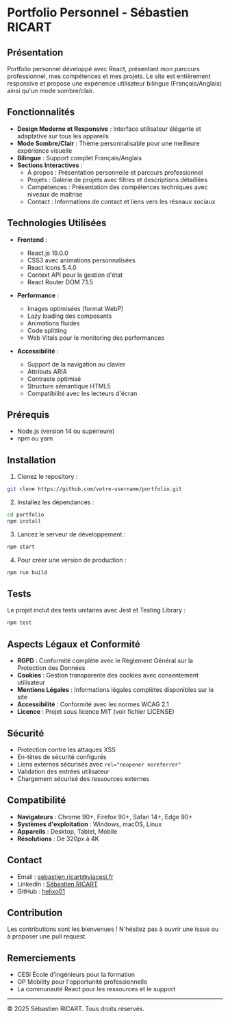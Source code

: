 # Portfolio Personnel - Sébastien RICART

## Présentation

Portfolio personnel développé avec React, présentant mon parcours professionnel, mes compétences et mes projets. Le site est entièrement responsive et propose une expérience utilisateur bilingue (Français/Anglais) ainsi qu'un mode sombre/clair.

## Fonctionnalités

- **Design Moderne et Responsive** : Interface utilisateur élégante et adaptative sur tous les appareils
- **Mode Sombre/Clair** : Thème personnalisable pour une meilleure expérience visuelle
- **Bilingue** : Support complet Français/Anglais
- **Sections Interactives** :
  - À propos : Présentation personnelle et parcours professionnel
  - Projets : Galerie de projets avec filtres et descriptions détaillées
  - Compétences : Présentation des compétences techniques avec niveaux de maîtrise
  - Contact : Informations de contact et liens vers les réseaux sociaux

## Technologies Utilisées

- **Frontend** :
  - React.js 19.0.0
  - CSS3 avec animations personnalisées
  - React Icons 5.4.0
  - Context API pour la gestion d'état
  - React Router DOM 7.1.5

- **Performance** :
  - Images optimisées (format WebP)
  - Lazy loading des composants
  - Animations fluides
  - Code splitting
  - Web Vitals pour le monitoring des performances

- **Accessibilité** :
  - Support de la navigation au clavier
  - Attributs ARIA
  - Contraste optimisé
  - Structure sémantique HTML5
  - Compatibilité avec les lecteurs d'écran

## Prérequis

- Node.js (version 14 ou supérieure)
- npm ou yarn

## Installation

1. Clonez le repository :
```bash
git clone https://github.com/votre-username/portfolio.git
```

2. Installez les dépendances :
```bash
cd portfolio
npm install
```

3. Lancez le serveur de développement :
```bash
npm start
```

4. Pour créer une version de production :
```bash
npm run build
```

## Tests

Le projet inclut des tests unitaires avec Jest et Testing Library :

```bash
npm test
```

## Aspects Légaux et Conformité

- **RGPD** : Conformité complète avec le Règlement Général sur la Protection des Données
- **Cookies** : Gestion transparente des cookies avec consentement utilisateur
- **Mentions Légales** : Informations légales complètes disponibles sur le site
- **Accessibilité** : Conformité avec les normes WCAG 2.1
- **Licence** : Projet sous licence MIT (voir fichier LICENSE)

## Sécurité

- Protection contre les attaques XSS
- En-têtes de sécurité configurés
- Liens externes sécurisés avec `rel="noopener noreferrer"`
- Validation des entrées utilisateur
- Chargement sécurisé des ressources externes

## Compatibilité

- **Navigateurs** : Chrome 90+, Firefox 90+, Safari 14+, Edge 90+
- **Systèmes d'exploitation** : Windows, macOS, Linux
- **Appareils** : Desktop, Tablet, Mobile
- **Résolutions** : De 320px à 4K

## Contact

- Email : sebastien.ricart@viacesi.fr
- LinkedIn : [Sébastien RICART](https://www.linkedin.com/in/sébastien-ricart-02b79b250/)
- GitHub : [helixo01](https://github.com/helixo01)

## Contribution

Les contributions sont les bienvenues ! N'hésitez pas à ouvrir une issue ou à proposer une pull request.

## Remerciements

- CESI École d'ingénieurs pour la formation
- OP Mobility pour l'opportunité professionnelle
- La communauté React pour les ressources et le support

---

© 2025 Sébastien RICART. Tous droits réservés.
